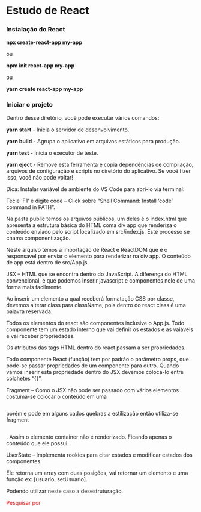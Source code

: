 # Estudo de React

<h3>Instalação do React</h3>

<p><b>npx create-react-app my-app</b></p>

<p>ou</p>

<p><b>npm init react-app my-app</b></p>

<p>ou</p>

<p><b>yarn create react-app my-app</b></p>

<h3>Iniciar o projeto</h3>

<p>Dentro desse diretório, você pode executar vários comandos:</p>

<b>yarn start</b> - Inicia o servidor de desenvolvimento.</p>

<b>yarn build</b> - Agrupa o aplicativo em arquivos estáticos para produção.</p>

<b>yarn test</b> - Inicia o executor de teste.</p>

<b>yarn eject</b> - Remove esta ferramenta e copia dependências de compilação, arquivos de configuração e scripts no diretório do aplicativo. Se você fizer isso, você não pode voltar!</p>

<p>Dica: Instalar variável de ambiente do VS Code para abri-lo via terminal:</p>
<p>Tecle ‘F1’ e digite code – Click sobre “Shell Command: Install ‘code’ command in PATH”.</p>

<p>Na pasta public temos os arquivos públicos, um deles é o index.html que apresenta a estrutura básica do HTML coma div app que renderiza o conteúdo enviado pelo script localizado em src/index.js. Este processo se chama componentização.</p>

<p>Neste arquivo temos a importação de React e ReactDOM que é o responsável por enviar o elemento para renderizar na div app. O conteúdo de app está dentro de src/App.js.</p>

<p>JSX – HTML que se encontra dentro do JavaScript. A diferença do HTML convencional, é que podemos inserir javascript e componentes nele de uma forma mais facilmente.</p>

<p>Ao inserir um elemento a qual receberá formatação CSS por classe, devemos alterar class para className, pois dentro do react class é uma palavra reservada.</p>

<p>Todos os elementos do react são componentes inclusive o App.js. Todo componente tem um estado interno que vai definir os estados e as vaiáveis e vai receber propriedades.</p>

<p>Os atributos das tags HTML dentro do react passam a ser propriedades.</p>

<p>Todo componente React (função) tem por padrão o parâmetro props, que pode-se passar propriedades de um componente para outro. Quando vamos inserir esta propriedade dentro do JSX devemos coloca-lo entre colchetes “{}”.</p>

<p>Fragment – Como o JSX não pode ser passado com vários elementos costuma-se colocar o conteúdo em uma <pre><!-- <div></div> --></pre> porém e pode em alguns cados quebras a estilização então utiliza-se fragment <pre><!-- <> </> --></pre>. Assim o elemento container não é renderizado. Ficando apenas o conteúdo que ele possui.</p>

<p>UserState – Implementa rookies para citar estados e modificar estados dos componentes.</p>
<p>Ele retorna um array com duas posições, vai retornar um elemento e uma função ex: [usuario, setUsuario].</p>
<p>Podendo utilizar neste caso a desestruturação.</p>


<p style="color: red;">Pesquisar por <pre><!-- <React.StrictMode> --></pre></p>